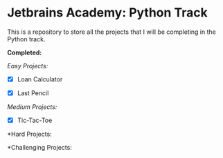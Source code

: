 # Jetbrains Academy: Python Track

This is a repository to store all the projects that I will be completing in the Python track.

**Completed:**

*Easy Projects:*

- [x] Loan Calculator
  

- [x] Last Pencil
  

*Medium Projects:*

- [x] Tic-Tac-Toe

*Hard Projects:


*Challenging Projects:

